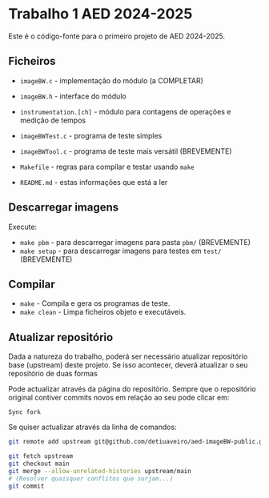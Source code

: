 # Trabalho 1 AED 2024-2025

Este é o código-fonte para o primeiro projeto de AED 2024-2025.

## Ficheiros

- `imageBW.c` - implementação do módulo (a COMPLETAR)
- `imageBW.h` - interface do módulo
- `instrumentation.[ch]` - módulo para contagens de operações e medição de tempos
- `imageBWTest.c` - programa de teste simples
- `imageBWTool.c` - programa de teste mais versátil (BREVEMENTE)
- `Makefile` - regras para compilar e testar usando `make`

- `README.md` - estas informações que está a ler

## Descarregar imagens

Execute:

- `make pbm` - para descarregar imagens para pasta `pbm/` (BREVEMENTE)
- `make setup` - para descarregar imagens para testes em `test/` (BREVEMENTE)

## Compilar

- `make` - Compila e gera os programas de teste.
- `make clean` - Limpa ficheiros objeto e executáveis.

## Atualizar repositório

Dada a natureza do trabalho, poderá ser necessário
atualizar repositório base (upstream) deste projeto.
Se isso acontecer, deverá atualizar o seu repositório de duas formas

Pode actualizar através da página do repositório.
Sempre que o repositório original contiver commits novos em relação ao seu pode clicar em:

```
Sync fork
```

Se quiser actualizar através da linha de comandos:

```bash
git remote add upstream git@github.com/detiuaveiro/aed-imageBW-public.git

git fetch upstream
git checkout main
git merge --allow-unrelated-histories upstream/main
# (Resolver quaisquer conflitos que surjam...)
git commit
```
